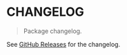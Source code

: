 # CHANGELOG

> Package changelog.

See [GitHub Releases](https://github.com/stdlib-js/math-base-special-fast-abs/releases) for the changelog.